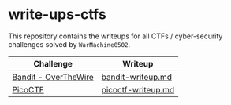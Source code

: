 # write-ups-ctfs

This repository contains the writeups for all CTFs / cyber-security challenges solved by ``WarMachine0502``.

|Challenge|Writeup|
|----|----|
|[Bandit - OverTheWire](https://overthewire.org/wargames/bandit/)|[bandit-writeup.md](https://github.com/WarMachine0502/write-ups-ctfs/blob/main/Bandit/)|
|[PicoCTF](https://picoctf.org/)|[picoctf-writeup.md](https://github.com/WarMachine0502/write-ups-ctfs/tree/main/PicoCTF)|